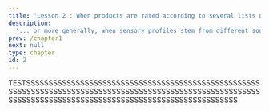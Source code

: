 ```yaml
---
title: 'Lesson 2 : When products are rated according to several lists of attributes'
description:
  '... or more generally, when sensory profiles stem from different sources, the use of so-called multiple data tables analyses is essential.'
prev: /chapter1
next: null
type: chapter
id: 2
---
```


<exercise id="1" title="Data, sensory issues, and notations" type="slides">
<slides source="chapter2_01_data">
</slides>
</exercise>

<exercise id="2" title="Why can’t I analyze such a table in a classical way?">
TESTSSSSSSSSSSSSSSSSSSSSSSSSSSSSSSSSSSSSSSSSSSSSSSSSSSSSSSSSSSSSSSSSSSSSSSSSSSSSSSSSSSSSSSSSSSSSSSSSSSSSSSSSSSSSSSSSSSSSSSSSSSSSSSSSSSSSSSSSSSSSSSSSSSSSSSSSSSSSSSS
</exercise>

<exercise id="3" title="How can I get a representation of the product space based on a consensus?" type="slides">

</exercise>

<exercise id="4" title="Let’s apply MFA">

</exercise>

<exercise id="5" title="How can I integrate the group structure in my interpretation?" type="slides">

</exercise>

<exercise id="6" title="Superimposed representation">

</exercise>

<exercise id="7" title="Comparing different panels with hierarchical multiple factor analysis (HMFA)">

</exercise>

<exercise id="8" title="Exercises">

</exercise>